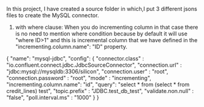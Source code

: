 In this project, I have created a source folder in which,I put
3 different jsons files to create the MySQL connector.

1. with where clause:
When you do incrementing column in that case there is no need to mention where condition
because by default it will use "where ID>1" and this is incremental column that we have defined in the
"incrementing.column.name": "ID" property.

{
"name": "mysql-jdbc",
"config": {
"connector.class" : "io.confluent.connect.jdbc.JdbcSourceConnector",
"connection.url"  : "jdbc:mysql://mysqldb:3306/silicon",
"connection.user" : "root",
"connection.password" : "root",
"mode"            : "incrementing",
"incrementing.column.name": "id",
"query": "select * from (select * from credit_lines) test",
"topic.prefix"    : "JDBC.test_db_test",
"validate.non.null"       : "false",
"poll.interval.ms"        : "1000"
}
}
